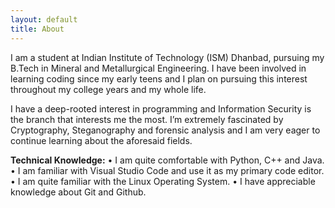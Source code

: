 ```yaml
---
layout: default
title: About
---
```


I am a student at Indian Institute of Technology (ISM) Dhanbad, pursuing my B.Tech in Mineral and Metallurgical Engineering. I have been involved in learning coding since my early teens and I plan on pursuing this interest throughout my college years and my whole life.

I have a deep-rooted interest in programming and Information Security is the branch that interests me the most. I’m extremely fascinated by Cryptography, Steganography and forensic analysis and I am very eager to continue learning about the aforesaid fields.

**Technical Knowledge:**
• I am quite comfortable with Python, C++ and Java.
• I am familiar with Visual Studio Code and use it as my primary code editor.
• I am quite familiar with the Linux Operating System.
• I have appreciable knowledge about Git and Github.
